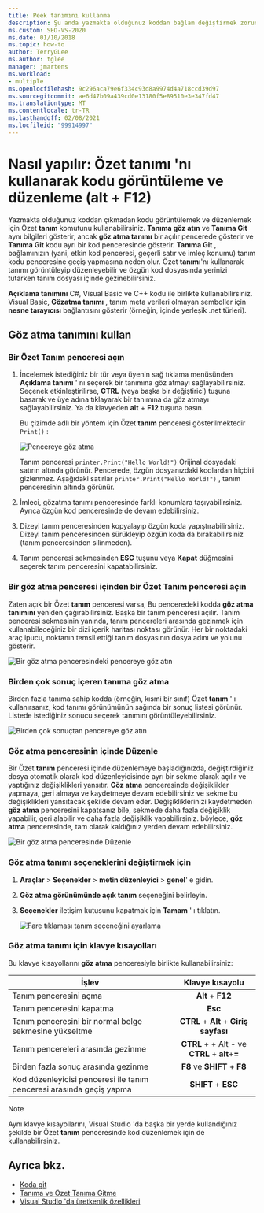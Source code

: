 ```yaml
---
title: Peek tanımını kullanma
description: Şu anda yazmakta olduğunuz koddan bağlam değiştirmek zorunda kalmadan kodunuzu görüntülemek ve düzenlemek için Özet Tanım komutunu nasıl kullanacağınızı öğrenin.
ms.custom: SEO-VS-2020
ms.date: 01/10/2018
ms.topic: how-to
author: TerryGLee
ms.author: tglee
manager: jmartens
ms.workload:
- multiple
ms.openlocfilehash: 9c296aca79e6f334c93d8a9974d4a718ccd39d97
ms.sourcegitcommit: ae6d47b09a439cd0e13180f5e89510e3e347fd47
ms.translationtype: MT
ms.contentlocale: tr-TR
ms.lasthandoff: 02/08/2021
ms.locfileid: "99914997"
---
```

# <a name="how-to-view-and-edit-code-by-using-peek-definition-altf12"></a>Nasıl yapılır: Özet tanımı 'nı kullanarak kodu görüntüleme ve düzenleme (alt + F12)

Yazmakta olduğunuz koddan çıkmadan kodu görüntülemek ve düzenlemek için Özet **tanım** komutunu kullanabilirsiniz. **Tanıma göz atın** ve **Tanıma Git** aynı bilgileri gösterir, ancak **göz atma tanımı** bir açılır pencerede gösterir ve **Tanıma Git** kodu ayrı bir kod penceresinde gösterir. **Tanıma Git** , bağlamınızın (yani, etkin kod penceresi, geçerli satır ve imleç konumu) tanım kodu penceresine geçiş yapmasına neden olur. Özet **tanımı**'nı kullanarak tanımı görüntüleyip düzenleyebilir ve özgün kod dosyasında yerinizi tutarken tanım dosyası içinde gezinebilirsiniz.

**Açıklama tanımını** C#, Visual Basic ve C++ kodu ile birlikte kullanabilirsiniz. Visual Basic, **Gözatma tanımı** , tanım meta verileri olmayan semboller için **nesne tarayıcısı** bağlantısını gösterir (örneğin, içinde yerleşik .net türleri).

## <a name="use-peek-definition"></a>Göz atma tanımını kullan

### <a name="open-a-peek-definition-window"></a>Bir Özet Tanım penceresi açın

1. İncelemek istediğiniz bir tür veya üyenin sağ tıklama menüsünden **Açıklama tanımı** ' nı seçerek bir tanımına göz atmayı sağlayabilirsiniz. Seçenek etkinleştirilirse, **CTRL** (veya başka bir değiştirici) tuşuna basarak ve üye adına tıklayarak bir tanımına da göz atmayı sağlayabilirsiniz. Ya da klavyeden **alt** + **F12** tuşuna basın.

     Bu çizimde adlı bir yöntem için Özet **tanım** penceresi gösterilmektedir `Print()` :

     ![Pencereye göz atma](../ide/media/peekwindow.png)

     Tanım penceresi `printer.Print("Hello World!")` Orijinal dosyadaki satırın altında görünür. Pencerede, özgün dosyanızdaki kodlardan hiçbiri gizlenmez. Aşağıdaki satırlar `printer.Print("Hello World!")` , tanım penceresinin altında görünür.

1. İmleci, gözatma tanımı penceresinde farklı konumlara taşıyabilirsiniz. Ayrıca özgün kod penceresinde de devam edebilirsiniz.

1. Dizeyi tanım penceresinden kopyalayıp özgün koda yapıştırabilirsiniz. Dizeyi tanım penceresinden sürükleyip özgün koda da bırakabilirsiniz (tanım penceresinden silinmeden).

1. Tanım penceresi sekmesinden **ESC** tuşunu veya **Kapat** düğmesini seçerek tanım penceresini kapatabilirsiniz.

### <a name="open-a-peek-definition-window-from-within-a-peek-definition-window"></a>Bir göz atma penceresi içinden bir Özet Tanım penceresi açın

Zaten açık bir Özet **tanım** penceresi varsa, Bu penceredeki kodda **göz atma tanımını** yeniden çağırabilirsiniz. Başka bir tanım penceresi açılır. Tanım penceresi sekmesinin yanında, tanım pencereleri arasında gezinmek için kullanabileceğiniz bir dizi içerik haritası noktası görünür. Her bir noktadaki araç ipucu, noktanın temsil ettiği tanım dosyasının dosya adını ve yolunu gösterir.

   ![Bir göz atma penceresindeki pencereye göz atın](../ide/media/peekwithinpeek.png)

### <a name="peek-definition-with-multiple-results"></a>Birden çok sonuç içeren tanıma göz atma

Birden fazla tanıma sahip kodda (örneğin, kısmi bir sınıf) Özet **tanım** ' ı kullanırsanız, kod tanımı görünümünün sağında bir sonuç listesi görünür. Listede istediğiniz sonucu seçerek tanımını görüntüleyebilirsiniz.

   ![Birden çok sonuçtan pencereye göz atın](../ide/media/peekmultiple.png)

### <a name="edit-inside-the-peek-definition-window"></a>Göz atma penceresinin içinde Düzenle

Bir Özet **tanım** penceresi içinde düzenlemeye başladığınızda, değiştirdiğiniz dosya otomatik olarak kod düzenleyicisinde ayrı bir sekme olarak açılır ve yaptığınız değişiklikleri yansıtır. **Göz atma** penceresinde değişiklikler yapmaya, geri almaya ve kaydetmeye devam edebilirsiniz ve sekme bu değişiklikleri yansıtacak şekilde devam eder. Değişikliklerinizi kaydetmeden **göz atma** penceresini kapatsanız bile, sekmede daha fazla değişiklik yapabilir, geri alabilir ve daha fazla değişiklik yapabilirsiniz. böylece, **göz atma** penceresinde, tam olarak kaldığınız yerden devam edebilirsiniz.

   ![Bir göz atma penceresinde Düzenle](../ide/media/peekedit.png)

### <a name="to-change-options-for-peek-definition"></a>Göz atma tanımı seçeneklerini değiştirmek için

1. **Araçlar**  >  **Seçenekler**  >  **metin düzenleyici**  >  **genel**' e gidin.

1. **Göz atma görünümünde açık tanım** seçeneğini belirleyin.

1. **Seçenekler** iletişim kutusunu kapatmak için **Tamam** ' ı tıklatın.

   ![Fare tıklaması tanım seçeneğini ayarlama](../ide/media/editor_options_peek_view.png)

### <a name="keyboard-shortcuts-for-peek-definition"></a>Göz atma tanımı için klavye kısayolları

Bu klavye kısayollarını **göz atma** penceresiyle birlikte kullanabilirsiniz:

|İşlev|Klavye kısayolu|
|-------------------|:-----------------------:|
|Tanım penceresini açma|**Alt** + **F12**|
|Tanım penceresini kapatma|**Esc**|
|Tanım penceresini bir normal belge sekmesine yükseltme|**CTRL** + **Alt** + **Giriş sayfası**|
|Tanım pencereleri arasında gezinme|**CTRL** +  + Alt **-** ve **CTRL** + **alt**+**=**|
|Birden fazla sonuç arasında gezinme|**F8** ve **SHIFT** + **F8**|
|Kod düzenleyicisi penceresi ile tanım penceresi arasında geçiş yapma|**SHIFT** + **ESC**|

> [!NOTE]
> Aynı klavye kısayollarını, Visual Studio 'da başka bir yerde kullandığınız şekilde bir Özet **tanım** penceresinde kod düzenlemek için de kullanabilirsiniz.

## <a name="see-also"></a>Ayrıca bkz.

- [Koda git](../ide/navigating-code.md)
- [Tanıma ve Özet Tanıma Gitme](../ide/go-to-and-peek-definition.md)
- [Visual Studio 'da üretkenlik özellikleri](../ide/productivity-features.md)

